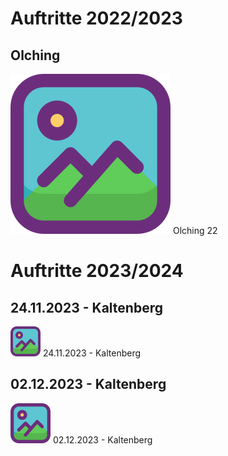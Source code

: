 # Auftritte 2022/2023
## Olching
[![Galerie](./docs/assets/img/folder.png 'Olching 1')](./docs/olching.html)
Olching 22

# Auftritte 2023/2024
## 24.11.2023 - Kaltenberg
[![Galerie](./docs/assets/img/folder48.png 'Kaltenberg 1')](./docs/kaltenberg_25_11_23.html)
24.11.2023 - Kaltenberg

## 02.12.2023 - Kaltenberg
[![Galerie](./docs/assets/img/folder64.png 'Kaltenberg 1')](./docs/kaltenberg_02_12_23.html)
02.12.2023 - Kaltenberg